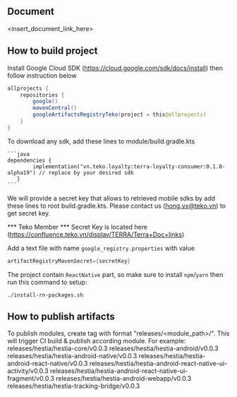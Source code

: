 
## Document
<insert_document_link_here>

## How to build project
Install Google Cloud SDK (https://cloud.google.com/sdk/docs/install) then follow instruction below

   ```java
   allprojects {
       repositories {
           google()
           mavenCentral()
           googleArtifactsRegistryTeko(project = this@allprojects)
       }
   }
   ```

   To download any sdk, add these lines to module/build.gradle.kts

    ```java
    dependencies {
            implementation("vn.teko.loyalty:terra-loyalty-consumer:0.1.0-alpha19") // replace by your desired sdk
       }
    ```

   We will provide a secret key that allows to retrieved mobile sdks by add these lines to root build.gradle.kts. Please contact us (hong.vx@teko.vn) to get secret key.
   
   *** Teko Member *** 
   Secret Key is located here (https://confluence.teko.vn/display/TERRA/Terra+Doc+links) 

   Add a text file with name `google_registry.properties` with value

   ```java
   artifactRegistryMavenSecret={secretKey}
   ```

The project contain `ReactNative` part, so make sure to install `npm`/`yarn` then run this command to setup:

```
./install-rn-packages.sh
```

## How to publish artifacts
To publish modules, create tag with format "releases/<module_path>/<version>". This will trigger CI build & publish according module.
For example:
releases/hestia/hestia-core/v0.0.3
releases/hestia/hestia-android/v0.0.3
releases/hestia/hestia-android-native/v0.0.3
releases/hestia/hestia-android-react-native/v0.0.3
releases/hestia/hestia-android-react-native-ui-activity/v0.0.3
releases/hestia/hestia-android-react-native-ui-fragment/v0.0.3
releases/hestia/hestia-android-webapp/v0.0.3
releases/hestia/hestia-tracking-bridge/v0.0.3
